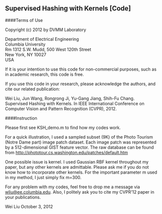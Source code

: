 Supervised Hashing with Kernels [Code]
----
####Terms of Use

Copyright (c) 2012 by DVMM Laboratory

Department of Electrical Engineering</br>
Columbia University</br>
Rm 1312 S.W. Mudd, 500 West 120th Street</br>
New York, NY 10027</br>
USA


If it is your intention to use this code for non-commercial purposes, such as in academic research, this code is free.

If you use this code in your research, please acknowledge the authors, and cite our related publication:

Wei Liu, Jun Wang, Rongrong Ji, Yu-Gang Jiang, Shih-Fu Chang. Supervised Hashing with Kernels. In IEEE International Conference on Computer Vision and Pattern Recognition (CVPR), 2012.  

####Instruction

Please first see KSH_demo.m to find how my codes work.

For a quick illustration, I used a sampled subset (9K) of the Photo Tourism (Notre Dame part) image patch 
dataset. Each image patch was represented by a 512-dimensional GIST feature vector. The raw database can 
be found from http://phototour.cs.washington.edu/patches/default.htm

One possible issue is kernel. I used Gaussian RBF kernel throughout my paper, but any other kernels are
admittable. Please ask me if you do not know how to incorporate other kernels. For the important parameter 
m used in my method, I just simply fix m=300.

For any problem with my codes, feel free to drop me a message via wliu@ee.columbia.edu. Also, I politely ask
you to cite my CVPR'12 paper in your publications.

Wei Liu
October 3, 2012

  






 
